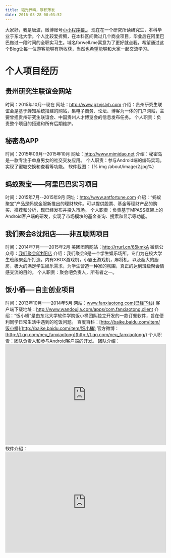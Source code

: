 ```yaml
---
title: 韬光养晦，厚积薄发
date: 2016-03-28 00:03:52
---
```

大家好，我是唐波，微博账号[小小程序猿_](http://weibo.com/p/1005052699651350)，现在在一个研究所读研究生，本科毕业于东北大学。个人比较爱折腾，在本科区间做过几个商业项目，毕业后在阿里巴巴做过一段时间的全职实习生。域名forwell.me寓意为了更好就点我，希望通过这个Blog让每一位游客能够有所收获，当然也希望能够和大家一起交流学习。

# 个人项目经历
## 贵州研究生联谊会网站
时间：2015年10月--现在
网址：http://www.gzyjslyh.com
介绍：贵州研究生联谊会是基于蝉知系统搭建的网站，集电子商务、论坛、博客为一体的门户网站，主要曾担贵州研究生联谊会、中国贵州人才博览会的信息发布任务。
个人职责：负责整个项目的搭建和所有后期维护。

## 秘密岛APP
时间：2015年09月--2015年10月
网址：http://www.mimidao.net
介绍：秘密岛是一款专注于单身男女的社交交友应用。
个人职责：参与Android端的编码实现。实现了蜜糖交换和查看等功能。
软件截图：
{% img /about/image/2.jpg%}

## 蚂蚁聚宝——阿里巴巴实习项目
时间：2015年7月--2015年9月
网址：http://www.antfortune.com
介绍：“蚂蚁聚宝”产品是蚂蚁金服新推出的理财软件。可以提供股票、基金等理财产品的购买、推荐和分析，现已经发布并投入市场。
个人职责：负责基于MPASS框架上的Android客户端的研发，实现了市场模块的基金查询、搜索和显示等功能。

## 我们聚会8沈阳店——非互联网项目
时间：2014年7月——2015年2月
美团团购网站：http://rrurl.cn/65kmkA
微信公众号：[我们聚会8沈阳店](http://mp.weixin.qq.com/mp/qrcode?scene=10000005&size=102&__biz=MjM5ODEyNjQwNQ==)
介绍：我们聚会8是一个学生娱乐场所，专门为在校大学生班级聚会所打造。内有XBOX游戏机，小霸王游戏机，麻将机，以及超大的厨房，极大的满足学生娱乐需求，为学生营造一种家的氛围，真正的达到班级聚会情感交流的目的。
个人职责：聚会吧负责人，所有者之一。

## 饭小桶—-自主创业项目
时间：2013年10月——2014年5月
网站：www.fanxiaotong.com(已经下线)
客户端下载地址：http://www.wandoujia.com/apps/com.fanxiaotong.client
介绍：“饭小桶”是由东北大学软件学院饭小桶团队独立开发的一款订餐软件，旨在便利同学日常生活中遇到的吃饭问题。
百度百科：[http://baike.baidu.com/item/饭小桶](http://baike.baidu.com/item/饭小桶)
官方微博：[http://t.qq.com/neu_fanxiaotong](http://t.qq.com/neu_fanxiaotong/)
个人职责：团队负责人和参与Android客户端的开发。
团队介绍：<iframe height=320 width=510 src="http://player.youku.com/embed/XNzMzMjgzMTcy" frameborder=0 allowfullscreen></iframe>
软件介绍：<iframe height=320 width=510 src="http://player.youku.com/embed/XNzMzMjgyNjY0" frameborder=0 allowfullscreen></iframe>

